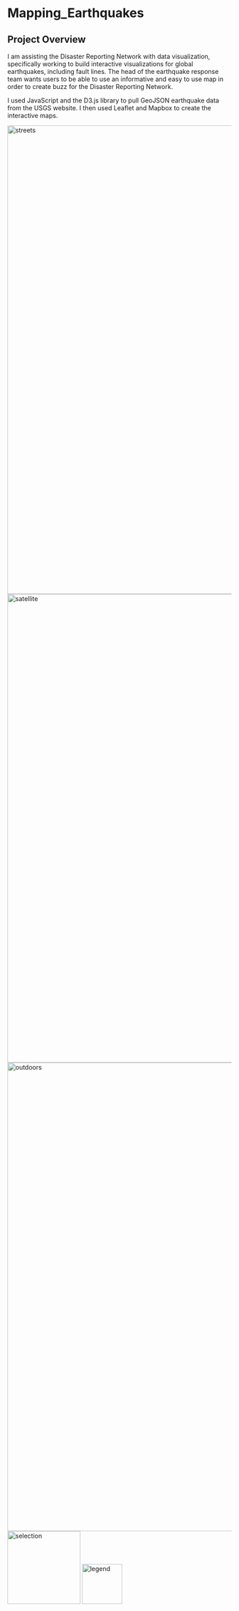 # Mapping_Earthquakes


## Project Overview
I am assisting the Disaster Reporting Network with data visualization, specifically working to build interactive visualizations for global earthquakes, including fault lines.  The head of the earthquake response team wants users to be able to use an informative and easy to use map in order to create buzz for the Disaster Reporting Network. 

I used JavaScript and the D3.js library to pull GeoJSON earthquake data from the USGS website.  I then used Leaflet and Mapbox to create the interactive maps.  

<img width="1054" alt="streets" src="https://user-images.githubusercontent.com/115426070/214643786-0fcdd635-b48d-4b57-ad16-1989b2f3e926.png">
<img width="1054" alt="satellite" src="https://user-images.githubusercontent.com/115426070/214643822-7d3c28c6-a8fc-4824-b300-3c8b1e5dc70e.png">
<img width="1054" alt="outdoors" src="https://user-images.githubusercontent.com/115426070/214643859-92c9eac5-b62a-4f85-a8f6-ee401c19250e.png">
<img width="164" alt="selection" src="https://user-images.githubusercontent.com/115426070/214643892-1bb684ed-9af4-482d-9b27-f015f3d7a1ee.png">
<img width="90" alt="legend" src="https://user-images.githubusercontent.com/115426070/214643918-ad8b82e4-2589-414f-bec5-9a1814ee1fe6.png">
